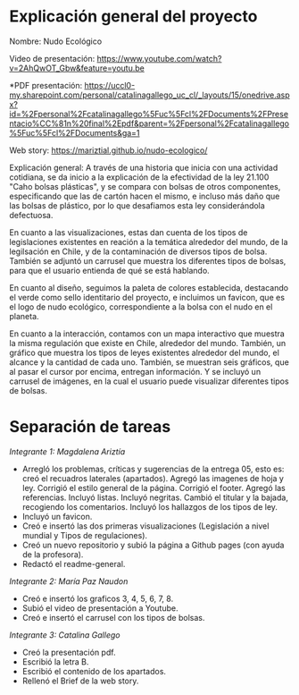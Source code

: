# Explicación general del proyecto
Nombre: Nudo Ecológico

Video de presentación: https://www.youtube.com/watch?v=2AhQwOT_Gbw&feature=youtu.be

*PDF presentación: https://uccl0-my.sharepoint.com/personal/catalinagallego_uc_cl/_layouts/15/onedrive.aspx?id=%2Fpersonal%2Fcatalinagallego%5Fuc%5Fcl%2FDocuments%2FPresentacio%CC%81n%20final%2Epdf&parent=%2Fpersonal%2Fcatalinagallego%5Fuc%5Fcl%2FDocuments&ga=1

Web story: https://mariztial.github.io/nudo-ecologico/

Explicación general: A través de una historia que inicia con una actividad cotidiana, se da inicio a la explicación de la efectividad de la ley 21.100 "Caho bolsas plásticas", y se compara con bolsas de otros componentes, especificando que las de cartón hacen el mismo, e incluso más daño que las bolsas de plástico, por lo que desafiamos esta ley considerándola defectuosa.

En cuanto a las visualizaciones, estas dan cuenta de los tipos de legislaciones existentes en reación a la temática alrededor del mundo, de la legilsación en Chile, y de la contaminación de diversos tipos de bolsa. También se adjuntó un carrusel que muestra los diferentes tipos de bolsas, para que el usuario entienda de qué se está hablando.

En cuanto al diseño, seguimos la paleta de colores establecida, destacando el verde como sello identitario del proyecto, e incluimos un favicon, que es el logo de nudo ecológico, correspondiente a la bolsa con el nudo en el planeta.

En cuanto a la interacción, contamos con un mapa interactivo que muestra la misma regulación que existe en Chile, alrededor del mundo. También, un gráfico que muestra los tipos de leyes existentes alrededor del mundo, el alcance y la cantidad de cada uno. También, se muestran seis gráficos, que al pasar el cursor por encima, entregan información. Y se incluyó un carrusel de imágenes, en la cual el usuario puede visualizar diferentes tipos de bolsas.

# Separación de tareas
*Integrante 1: Magdalena Ariztía*
- Arregló los problemas, críticas y sugerencias de la entrega 05, esto es: creó el recuadros laterales (apartados). Agregó las imagenes de hoja y ley. Corrigió el estilo general de la página. Corrigió el footer. Agregó las referencias. Incluyó listas. Incluyó negritas. Cambió el titular y la bajada, recogiendo los comentarios. Incluyó los hallazgos de los tipos de ley.
- Incluyó un favicon.
- Creó e insertó las dos primeras visualizaciones (Legislación a nivel mundial y Tipos de regulaciones).
- Creó un nuevo repositorio y subió la página a Github pages (con ayuda de la profesora).
- Redactó el readme-general.

*Integrante 2: María Paz Naudon*

- Creó e insertó los graficos 3, 4, 5, 6, 7, 8.
- Subió el video de presentación a Youtube.
- Creó e insertó el carrusel con los tipos de bolsas.

*Integrante 3: Catalina Gallego*

- Creó la presentación pdf.
- Escribió la letra B.
- Escribió el contenido de los apartados.
- Rellenó el Brief de la web story.
